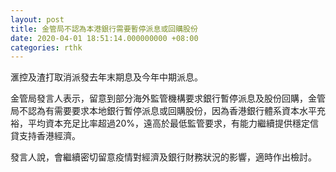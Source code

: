 ```yaml
---
layout: post
title: 金管局不認為本港銀行需要暫停派息或回購股份
date: 2020-04-01 18:51:14.000000000 +08:00
categories: rthk
---
```


滙控及渣打取消派發去年末期息及今年中期派息。

金管局發言人表示，留意到部分海外監管機構要求銀行暫停派息及股份回購，金管局不認為有需要要求本地銀行暫停派息或回購股份，因為香港銀行體系資本水平充裕，平均資本充足比率超過20%，遠高於最低監管要求，有能力繼續提供穩定信貸支持香港經濟。

發言人說，會繼續密切留意疫情對經濟及銀行財務狀況的影響，適時作出檢討。
